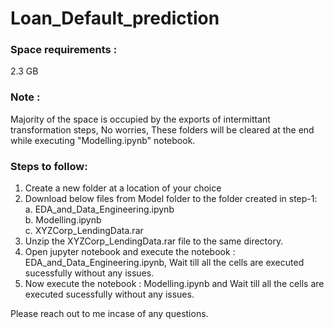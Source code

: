 # Loan_Default_prediction

### Space requirements : 
2.3 GB

### Note :  
Majority of the space is occupied by the exports of intermittant transformation steps, No worries, These folders will be cleared at the end while executing "Modelling.ipynb" notebook.

### Steps to follow:
1. Create a new folder at a location of your choice
2. Download below files from Model folder to the folder created in step-1:
	a. EDA_and_Data_Engineering.ipynb  
	b. Modelling.ipynb  
	c. XYZCorp_LendingData.rar  
3. Unzip the XYZCorp_LendingData.rar file to the same directory.
4. Open jupyter notebook and execute the notebook : EDA_and_Data_Engineering.ipynb, Wait till all the cells are executed sucessfully without any issues.
5. Now execute the notebook : Modelling.ipynb and Wait till all the cells are executed sucessfully without any issues.

Please reach out to me incase of any questions.
